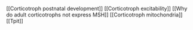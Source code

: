 [[Corticotroph postnatal development]]
[[Corticotroph excitability]]
[[Why do adult corticotrophs not express MSH]]
[[Corticotroph mitochondria]]
[[Tpit]]
